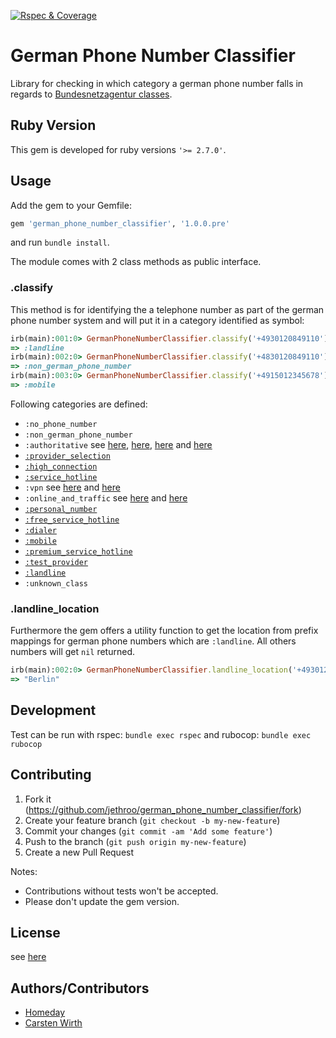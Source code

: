 [![Rspec & Coverage](https://github.com/jethroo/german_phone_number_classifier/actions/workflows/ruby.yml/badge.svg)](https://github.com/jethroo/german_phone_number_classifier/actions/workflows/ruby.yml)

# German Phone Number Classifier

Library for checking in which category a german phone number falls in regards to [Bundesnetzagentur classes](https://www.bundesnetzagentur.de/DE/Sachgebiete/Telekommunikation/Unternehmen_Institutionen/Nummerierung/start.html).

## Ruby Version

This gem is developed for ruby versions `'>= 2.7.0'`.

## Usage

Add the gem to your Gemfile:

```ruby
gem 'german_phone_number_classifier', '1.0.0.pre'
```

and run `bundle install`.

The module comes with 2 class methods as public interface.

### .classify

This method is for identifying the a telephone number as part of the german phone number system and will put it in a category identified as symbol:

```ruby
irb(main):001:0> GermanPhoneNumberClassifier.classify('+4930120849110')
=> :landline
irb(main):002:0> GermanPhoneNumberClassifier.classify('+4830120849110')
=> :non_german_phone_number
irb(main):003:0> GermanPhoneNumberClassifier.classify('+4915012345678')
=> :mobile
```

Following categories are defined:

* `:no_phone_number`
* `:non_german_phone_number`
* `:authoritative` see [here](https://www.bundesnetzagentur.de/DE/Fachthemen/Telekommunikation/Nummerierung/Notruf/Notruf_node.html), [here](https://www.bundesnetzagentur.de/DE/Fachthemen/Telekommunikation/Nummerierung/115/115_node.html), [here](https://www.bundesnetzagentur.de/DE/Fachthemen/Telekommunikation/Nummerierung/116xyz/116xyz_node.html) and [here](https://www.bundesnetzagentur.de/DE/Fachthemen/Telekommunikation/Nummerierung/118xy/118_node.html)
* [`:provider_selection`](https://www.bundesnetzagentur.de/DE/Fachthemen/Telekommunikation/Nummerierung/010/010xy_node.html)
* [`:high_connection`](https://www.bundesnetzagentur.de/DE/Fachthemen/Telekommunikation/Nummerierung/0137/start.html)
* [`:service_hotline`](https://www.bundesnetzagentur.de/DE/Fachthemen/Telekommunikation/Nummerierung/0180/start.html)
* `:vpn` see [here](https://www.bundesnetzagentur.de/DE/Fachthemen/Telekommunikation/Nummerierung/018/018_Node.html) and [here](https://www.bundesnetzagentur.de/DE/Fachthemen/Telekommunikation/Nummerierung/0181/181_node.html)
* `:online_and_traffic` see [here](https://www.bundesnetzagentur.de/DE/Fachthemen/Telekommunikation/Nummerierung/019xyz/019xyz_node.html) and [here](https://www.bundesnetzagentur.de/DE/Fachthemen/Telekommunikation/Nummerierung/Verkehrslenkungsnummern/VerkehrslenkungsNrn_node.html)
* [`:personal_number`](https://www.bundesnetzagentur.de/DE/Fachthemen/Telekommunikation/Nummerierung/0700/0700_node.html)
* [`:free_service_hotline`](https://www.bundesnetzagentur.de/DE/Fachthemen/Telekommunikation/Nummerierung/0180/start.html)
* [`:dialer`](https://www.bundesnetzagentur.de/DE/Fachthemen/Telekommunikation/Nummerierung/09009/9009_node.html)
* [`:mobile`](https://www.bundesnetzagentur.de/DE/Fachthemen/Telekommunikation/Nummerierung/MobileDienste/mobiledienste_node.html)
* [`:premium_service_hotline`](https://www.bundesnetzagentur.de/DE/Fachthemen/Telekommunikation/Nummerierung/0900/0900_node.html)
* [`:test_provider`](https://www.bundesnetzagentur.de/DE/Fachthemen/Telekommunikation/Nummerierung/031/031_node.html)
* [`:landline`](https://www.bundesnetzagentur.de/DE/Fachthemen/Telekommunikation/Nummerierung/ONRufnr/ortsnetze_node.html)
* `:unknown_class`

### .landline_location

Furthermore the gem offers a utility function to get the location from prefix mappings for german phone numbers which are `:landline`. All others numbers will get `nil` returned.

```ruby
irb(main):002:0> GermanPhoneNumberClassifier.landline_location('+4930120849110')
=> "Berlin"
```

## Development

Test can be run with rspec: `bundle exec rspec` and rubocop: `bundle exec rubocop`


## Contributing

1. Fork it (https://github.com/jethroo/german_phone_number_classifier/fork)
2. Create your feature branch (`git checkout -b my-new-feature`)
3. Commit your changes (`git commit -am 'Add some feature'`)
4. Push to the branch (`git push origin my-new-feature`)
5. Create a new Pull Request

Notes:

- Contributions without tests won't be accepted.
- Please don't update the gem version.

## License

see [here](LICENSE)

## Authors/Contributors

- [Homeday](https://github.com/homeday-de)
- [Carsten Wirth](http://github.com/jethroo)
